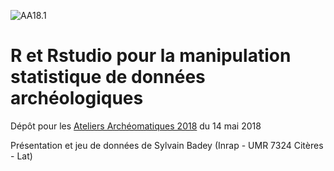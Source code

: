 ![AA18.1](http://isa.univ-tours.fr/IMG/gif/-4.gif)
# R et Rstudio pour la manipulation statistique de données archéologiques

Dépôt pour les [Ateliers Archéomatiques 2018](http://isa.univ-tours.fr/spip.php?article373) du 14 mai 2018

Présentation et jeu de données de Sylvain Badey (Inrap - UMR 7324 Citères - Lat)

